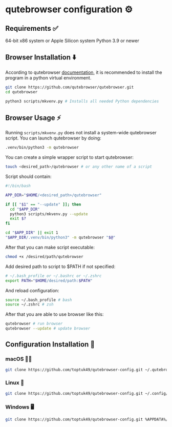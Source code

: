 # qutebrowser configuration ⚙️

## Requirements ✅

64-bit x86 system or Apple Silicon system
Python 3.9 or newer

## Browser Installation ⬇️

According to qutebrowser [documentation](https://qutebrowser.org/doc/install.html), it is recommended to install the program in a python virtual environment.

```bash
git clone https://github.com/qutebrowser/qutebrowser.git
cd qutebrowser

python3 scripts/mkvenv.py # Installs all needed Python dependencies
```

## Browser Usage ⚡

Running `scripts/mkvenv.py` does not install a system-wide qutebrowser script. You can launch qutebrowser by doing:

```bash
.venv/bin/python3 -m qutebrowser
```

You can create a simple wrapper script to start qutebrowser:

```bash
touch <desired_path>/qutebrowser # or any other name of a script
```

Script should contain:

```bash
#!/bin/bash

APP_DIR="$HOME/<desired_path>/qutebrowser"

if [[ "$1" == "--update" ]]; then
  cd "$APP_DIR"
  python3 scripts/mkvenv.py --update
  exit $?
fi

cd "$APP_DIR" || exit 1
"$APP_DIR/.venv/bin/python3" -m qutebrowser "$@"
```

After that you can make script executable:

```bash
chmod +x /desired/path/qutebrowser
```

Add desired path to script to $PATH if not specified:

```bash
# ~/.bash_profile or ~/.bashrc or ~/.zshrc
export PATH="$HOME/desired/path:$PATH"
```

And reload configuration:

```bash
source ~/.bash_profile # bash
source ~/.zshrc # zsh
```

After that you are able to use browser like this:

```bash
qutebrowser # run browser
qutebrowser --update # update browser
```

## Configuration Installation 🎯

### macOS 👨‍💻

```bash
git clone https://github.com/toptuk49/qutebrowser-config.git ~/.qutebrowser
```

### Linux 🐧

```bash
git clone https://github.com/toptuk49/qutebrowser-config.git ~/.config/qutebrowser
```

### Windows 🖥️

```bash
git clone https://github.com/toptuk49/qutebrowser-config.git %APPDATA%/qutebrowser/config/config.py
```
